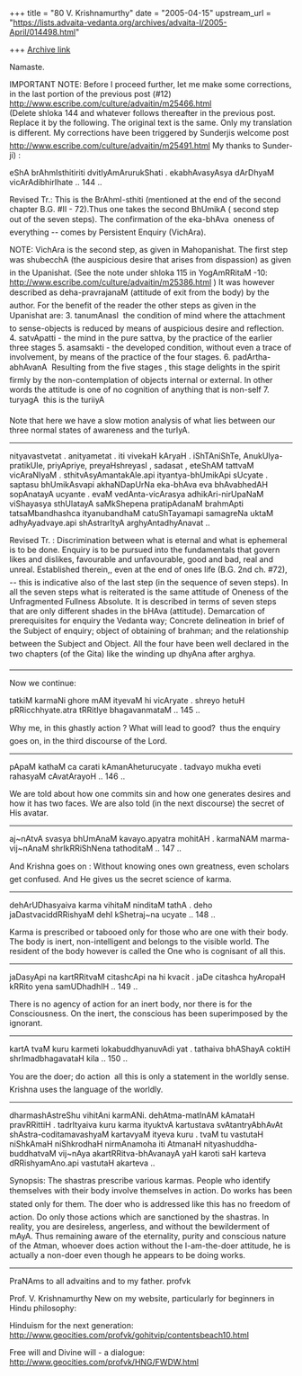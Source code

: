 +++
title = "80 V. Krishnamurthy"
date = "2005-04-15"
upstream_url = "https://lists.advaita-vedanta.org/archives/advaita-l/2005-April/014498.html"

+++
[Archive link](https://lists.advaita-vedanta.org/archives/advaita-l/2005-April/014498.html)

Namaste.

IMPORTANT NOTE:  Before I proceed further, let me make some
corrections,  in the last portion of the previous post
(#12) http://www.escribe.com/culture/advaitin/m25466.html  
(Delete shloka 144 and whatever follows thereafter in the
previous post.  Replace it  by the following. The original
text is the same. Only my translation is different.  My
corrections have been  triggered by Sunderjis welcome post
 http://www.escribe.com/culture/advaitin/m25491.html   My
thanks to Sunder-ji) :

eShA brAhmIsthitiriti dvitIyAmArurukShati .
ekabhAvasyAsya dArDhyaM vicArAdibhirIhate .. 144 ..

 Revised Tr.: This is the BrAhmI-sthiti (mentioned at the
end of the second chapter  B.G. #II - 72).Thus one takes
the second BhUmikA ( second step out of the seven steps). 
The confirmation of the eka-bhAva  oneness of everything
 --  comes by Persistent Enquiry  (VichAra).

NOTE:  VichAra is the second step, as given in
Mahopanishat.  The first step was shubecchA  (the
auspicious desire that arises from dispassion) as given in
the Upanishat.  (See the note under shloka 115 in
YogAmRRitaM -10: 
http://www.escribe.com/culture/advaitin/m25386.html  )
It was  however described as deha-pravrajanaM (attitude
of exit from the body)  by the author. For the benefit of
the reader the other steps as given in the Upanishat are:
3. tanumAnasI  the condition of mind where the attachment
to sense-objects is reduced by means of auspicious desire
and reflection.
4. satvApatti -  the mind in the pure sattva, by the
practice of the earlier three stages
5. asamsakti -  the developed condition, without even a
trace of involvement, by means of the practice of the four
stages.
6. padArtha-abhAvanA  Resulting from the five stages ,
this stage delights in the spirit firmly by the
non-contemplation of objects internal or external. In other
words the attitude is one of no cognition of anything that
is non-self
7. turyagA  this is the turiiyA

Note that here we have a slow motion analysis of what lies
between our three normal states of awareness and the
turIyA.
__________________________________________________________________________________

nityavastvetat . anityametat . iti vivekaH kAryaH .
iShTAniShTe, AnukUlya-pratikUle,  priyApriye,
preyaHshreyasI , sadasat , eteShAM tattvaM vicAraNIyaM .
sthitvAsyAmantakAle.api ityantya-bhUmikApi sUcyate .
saptasu bhUmikAsvapi akhaNDapUrNa eka-bhAva eva bhAvabhedAH
sopAnatayA ucyante . evaM vedAnta-vicArasya
adhikAri-nirUpaNaM viShayasya sthUlatayA saMkShepena
pratipAdanaM brahmApti tatsaMbandhashca ityanubandhaM
catuShTayamapi samagreNa uktaM adhyAyadvaye.api
shAstrarItyA arghyAntadhyAnavat .. 

 Revised Tr. :   Discrimination between what is eternal and
what is ephemeral is to be done. Enquiry is to be pursued
into the
fundamentals that govern  likes and dislikes, favourable
and unfavourable, good and bad, real and unreal. 
Established therein,, even at the end of ones life (B.G.
2nd ch. #72), -- this is indicative also of the last step
(in the sequence of seven steps). In all the seven steps
what is reiterated  is the same attitude of Oneness of the
Unfragmented Fullness  Absolute. It is described in terms
of seven steps that are only different shades in the bHAva
(attitude). Demarcation of prerequisites for enquiry  the
Vedanta way;  Concrete delineation in brief of the Subject
of enquiry;   object of obtaining of brahman; and  the
relationship between the Subject and Object.  All the four
have been well declared in the two chapters (of the Gita)
like the winding up dhyAna after arghya.
________________________________________________________________
Now we continue: 


tatkiM karmaNi ghore mAM ityevaM hi vicAryate .
shreyo hetuH pRRicchhyate.atra tRRitIye bhagavanmataM ..
145 ..

Why me, in  this ghastly action ? What will lead to good? 
 thus the enquiry goes on, in the third discourse of the
Lord. 
_____________________________________________________________________
pApaM kathaM ca carati  kAmanAheturucyate  .
tadvayo mukha eveti rahasyaM cAvatArayoH .. 146 ..

We are told about how one commits sin and how one generates
desires and how it has two faces.  We are also told (in the
next discourse) the secret of His avatar.
___________________________________________________________________________
aj~nAtvA svasya bhUmAnaM  kavayo.apyatra mohitAH .
karmaNAM marma-vij~nAnaM shrIkRRiShNena tathoditaM .. 147
..

And Krishna goes on : Without knowing ones own greatness,
even scholars get confused. And He gives us the secret
science of karma.
___________________________________________________________________________
dehArUDhasyaiva karma vihitaM ninditaM tathA . 
deho jaDastvaciddRRishyaM dehI kShetraj~na ucyate .. 148 ..

Karma is prescribed or tabooed only for those who are one
with their body. The body is inert, non-intelligent and
belongs to the visible world. The resident of the body
however is called the One who is cognisant of all this.
________________________________________________________________________
jaDasyApi na kartRRitvaM citashcApi na hi kvacit .
jaDe citashca hyAropaH kRRito yena samUDhadhIH .. 149 ..

There is no agency of  action for an inert body, nor there
is for the Consciousness. On the inert, the conscious has
been superimposed by the ignorant.
______________________________________________________________________________
kartA tvaM kuru karmeti lokabuddhyanuvAdi yat .
tathaiva bhAShayA coktiH shrImadbhagavataH kila .. 150 ..

You are the doer; do action  all this is only a statement
in the worldly sense. Krishna uses the language of the
worldly.
___________________________________________________________________________________
dharmashAstreShu vihitAni karmANi. dehAtma-matInAM kAmataH
pravRRittiH . tadrItyaiva kuru karma ityuktvA kartustava
svAtantryAbhAvAt shAstra-coditamavashyaM kartavyaM ityeva
kuru . tvaM tu vastutaH niShkAmaH niShkrodhaH nirmAnamoha
iti AtmanaH nityashuddha-buddhatvaM vij~nAya
akartRRitva-bhAvanayA yaH karoti saH karteva
dRRishyamAno.api vastutaH akarteva .. 

Synopsis: The shastras prescribe various karmas. People who
identify themselves with their body involve themselves in
action. Do works has been stated only for them. The
doer who is addressed like this has no freedom of action.
Do only those actions which are sanctioned by the shastras.
 In reality, you are desireless, angerless, and without the
bewilderment of mAyA. Thus remaining aware of the
eternality, purity and conscious nature of the Atman,
whoever does action without the I-am-the-doer attitude, he
is actually a non-doer even though he appears to be doing
works.
__________________________________________________
PraNAms to all advaitins and to my father.
profvk



Prof. V. Krishnamurthy
New on my  website, particularly for beginners in Hindu philosophy:

Hinduism for the next generation: http://www.geocities.com/profvk/gohitvip/contentsbeach10.html

Free will and Divine will - a dialogue:
http://www.geocities.com/profvk/HNG/FWDW.html

